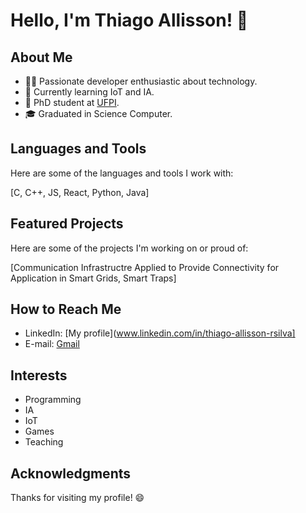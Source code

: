 # Hello, I'm Thiago Allisson! 👋

## About Me

- 👨‍💻 Passionate developer enthusiastic about technology.
- 🌱 Currently learning IoT and IA.
- 💼 PhD student at [UFPI](https://ufpi.br/).
- 🎓 Graduated in Science Computer.

## Languages and Tools

Here are some of the languages and tools I work with:

[C, C++, JS, React, Python, Java]

## Featured Projects

Here are some of the projects I'm working on or proud of:

[Communication Infrastructre Applied to Provide Connectivity for Application in Smart Grids, Smart Traps]

## How to Reach Me

- LinkedIn: [My profile](www.linkedin.com/in/thiago-allisson-rsilva]
- E-mail: [Gmail](thiago.allisson@ufpi.edu.br)

## Interests

- Programming
- IA
- IoT
- Games
- Teaching

## Acknowledgments

Thanks for visiting my profile! 😄

